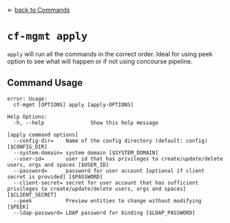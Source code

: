 &larr; [back to Commands](../README.md)

# `cf-mgmt apply`

`apply` will run all the commands in the correct order.  Ideal for using peek option to see what will happen or if not using concourse pipeline.

## Command Usage

```
error: Usage:
  cf-mgmt [OPTIONS] apply [apply-OPTIONS]

Help Options:
  -h, --help               Show this help message

[apply command options]
  --config-dir=    Name of the config directory (default: config) [$CONFIG_DIR]
  --system-domain= system domain [$SYSTEM_DOMAIN]
  --user-id=       user id that has privileges to create/update/delete users, orgs and spaces [$USER_ID]
  --password=      password for user account [optional if client secret is provided] [$PASSWORD]
  --client-secret= secret for user account that has sufficient privileges to create/update/delete users, orgs and spaces] [$CLIENT_SECRET]
  --peek           Preview entities to change without modifying [$PEEK]
  --ldap-password= LDAP password for binding [$LDAP_PASSWORD]
```
